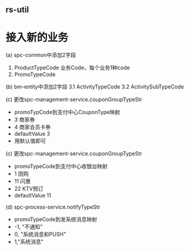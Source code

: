 ## rs-util

# 接入新的业务
(a) spc-common中添加2字段
1. ProductTypeCode  业务Code，每个业务1种code
2. PromoTypeCode

(b) bm-entity中添加2字段
3.1 ActivityTypeCode
3.2 ActivitySubTypeCode

(c) 更改spc-management-service.couponGroupTypeStr

* promoTypCode到支付中心CouponType映射
* 3 商家券
* 4 商家会员卡券
* defaultValue 3
* 用默认值即可

(c) 更改spc-management-service.couponGroupTypeStr
* promoTypeCode到支付中心收银台映射
* 1  团购
* 11 闪惠
* 22 KTV预订
* defaultValue 11

(d) spc-process-service.notifyTypeStr
* promoTypeCode到发系统消息映射
* -1, "不通知"
* 0, "系统消息和PUSH"
* 1,"系统消息"


